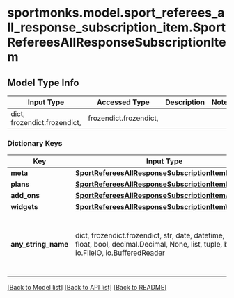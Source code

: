 # sportmonks.model.sport_referees_all_response_subscription_item.SportRefereesAllResponseSubscriptionItem

## Model Type Info
Input Type | Accessed Type | Description | Notes
------------ | ------------- | ------------- | -------------
dict, frozendict.frozendict,  | frozendict.frozendict,  |  | 

### Dictionary Keys
Key | Input Type | Accessed Type | Description | Notes
------------ | ------------- | ------------- | ------------- | -------------
**meta** | [**SportRefereesAllResponseSubscriptionItemMeta**](SportRefereesAllResponseSubscriptionItemMeta.md) | [**SportRefereesAllResponseSubscriptionItemMeta**](SportRefereesAllResponseSubscriptionItemMeta.md) |  | [optional] 
**plans** | [**SportRefereesAllResponseSubscriptionItemPlans**](SportRefereesAllResponseSubscriptionItemPlans.md) | [**SportRefereesAllResponseSubscriptionItemPlans**](SportRefereesAllResponseSubscriptionItemPlans.md) |  | [optional] 
**add_ons** | [**SportRefereesAllResponseSubscriptionItemAddOns**](SportRefereesAllResponseSubscriptionItemAddOns.md) | [**SportRefereesAllResponseSubscriptionItemAddOns**](SportRefereesAllResponseSubscriptionItemAddOns.md) |  | [optional] 
**widgets** | [**SportRefereesAllResponseSubscriptionItemWidgets**](SportRefereesAllResponseSubscriptionItemWidgets.md) | [**SportRefereesAllResponseSubscriptionItemWidgets**](SportRefereesAllResponseSubscriptionItemWidgets.md) |  | [optional] 
**any_string_name** | dict, frozendict.frozendict, str, date, datetime, int, float, bool, decimal.Decimal, None, list, tuple, bytes, io.FileIO, io.BufferedReader | frozendict.frozendict, str, BoolClass, decimal.Decimal, NoneClass, tuple, bytes, FileIO | any string name can be used but the value must be the correct type | [optional]

[[Back to Model list]](../../README.md#documentation-for-models) [[Back to API list]](../../README.md#documentation-for-api-endpoints) [[Back to README]](../../README.md)

